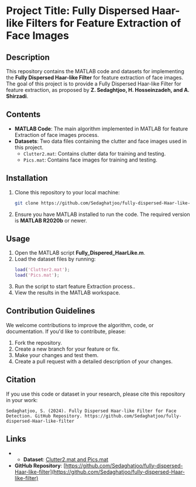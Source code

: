 # Project Title: Fully Dispersed Haar-like Filters for Feature Extraction of Face Images

## Description
This repository contains the MATLAB code and datasets for implementing the **Fully Dispersed Haar-like Filter** for feature extraction of face images. The goal of this project is to provide a Fully Dispersed Haar-like Filter for feature extraction, as proposed by **Z. Sedaghtjoo, H. Hosseinzadeh, and A. Shirzadi**.

## Contents
- **MATLAB Code**: The main algorithm implemented in MATLAB for feature Extraction of face images process.
- **Datasets**: Two data files containing the clutter and face images used in this project.
  - `Clutter2.mat`: Contains clutter data for training and testing.
  - `Pics.mat`: Contains face images for training and testing.

## Installation
1. Clone this repository to your local machine:
   ```bash
   git clone https://github.com/Sedaghatjoo/fully-dispersed-Haar-like-filter.git

   ```

2. Ensure you have MATLAB installed to run the code. The required version is **MATLAB R2020b** or newer.

## Usage
1. Open the MATLAB script **Fully_Dispered_HaarLike.m**.
2. Load the dataset files by running:
   ```matlab
   load('Clutter2.mat');
   load('Pics.mat');
   ```
3. Run the script to start feature Extraction process..
4. View the results in the MATLAB workspace.

## Contribution Guidelines
We welcome contributions to improve the algorithm, code, or documentation. If you'd like to contribute, please:
1. Fork the repository.
2. Create a new branch for your feature or fix.
3. Make your changes and test them.
4. Create a pull request with a detailed description of your changes.


## Citation
If you use this code or dataset in your research, please cite this repository in your work:
```
Sedaghatjoo, S. (2024). Fully Dispersed Haar-like Filter for Face Detection. GitHub Repository. https://github.com/Sedaghatjoo/fully-dispersed-Haar-like-filter
```

## Links
- - **Dataset**: [Clutter2.mat and Pics.mat](https://github.com/Sedaghatjoo/fully-dispersed-Haar-like-filter/blob/master/Clutter2.mat)
- **GitHub Repository**: [https://github.com/Sedaghatjoo/fully-dispersed-Haar-like-filter](https://github.com/Sedaghatjoo/fully-dispersed-Haar-like-filter)




